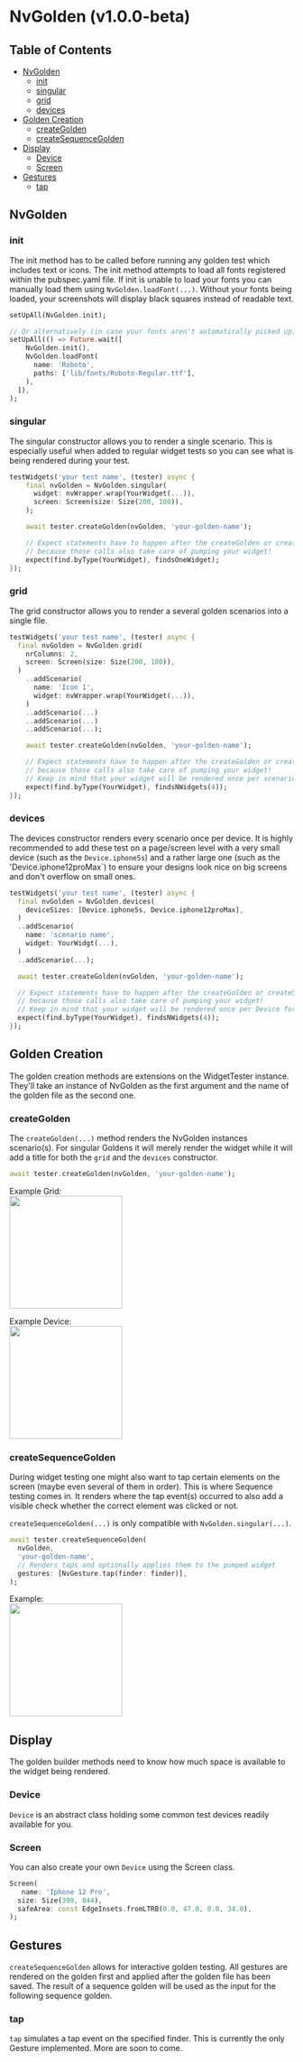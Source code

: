 # NvGolden (v1.0.0-beta)

## Table of Contents

- [NvGolden](#nvgolden)
  - [init](#init)
  - [singular](#singular)
  - [grid](#grid)
  - [devices](#devices)
- [Golden Creation](#golden-creation)
  - [createGolden](#creategolden)
  - [createSequenceGolden](#createsequencegolden)
- [Display](#display)
  - [Device](#device)
  - [Screen](#screen)
- [Gestures](#gestures)
  - [tap](#tap)

## NvGolden

### init
The init method has to be called before running any golden test which includes text or icons. The init method attempts to load all fonts registered within the pubspec.yaml file. If init is unable to load your fonts you can manually load them using `NvGolden.loadFont(...)`. Without your fonts being loaded, your screenshots will display black squares instead of readable text. 
```dart
setUpAll(NvGolden.init);

// Or alternatively (in case your fonts aren't automatically picked up)
setUpAll(() => Future.wait([
    NvGolden.init(),
    NvGolden.loadFont(
      name: 'Roboto',
      paths: ['lib/fonts/Roboto-Regular.ttf'],
    ),
  ]),
);
```

### singular
The singular constructor allows you to render a single scenario. This is especially useful when added to regular widget tests so you can see what is being rendered during your test. 

```dart
testWidgets('your test name', (tester) async {
    final nvGolden = NvGolden.singular(
      widget: nvWrapper.wrap(YourWidget(...)),
      screen: Screen(size: Size(200, 100)),
    );

    await tester.createGolden(nvGolden, 'your-golden-name');

    // Expect statements have to happen after the createGolden or createSequenceGolden call
    // because those calls also take care of pumping your widget!
    expect(find.byType(YourWidget), findsOneWidget);
});
```

### grid
The grid constructor allows you to render a several golden scenarios into a single file.

```dart
testWidgets('your test name', (tester) async {
  final nvGolden = NvGolden.grid(
    nrColumns: 2, 
    screen: Screen(size: Size(200, 100)),
  )
    ..addScenario(
      name: 'Icon 1',
      widget: nvWrapper.wrap(YourWidget(...)),
    )
    ..addScenario(...)
    ..addScenario(...)
    ..addScenario(...);

    await tester.createGolden(nvGolden, 'your-golden-name');

    // Expect statements have to happen after the createGolden or createSequenceGolden call
    // because those calls also take care of pumping your widget!
    // Keep in mind that your widget will be rendered once per scenario!
    expect(find.byType(YourWidget), findsNWidgets(4));
});
```

### devices
The devices constructor renders every scenario once per device. It is highly recommended to add these test on a page/screen level with a very small device (such as the `Device.iphone5s`) and a rather large one (such as the 'Device.iphone12proMax`) to ensure your designs look nice on big screens and don't overflow on small ones.

```dart
testWidgets('your test name', (tester) async {
  final nvGolden = NvGolden.devices(
    deviceSizes: [Device.iphone5s, Device.iphone12proMax],
  )
  ..addScenario(
    name: 'scenario name',
    widget: YourWidgt(...),
  )
  ..addScenario(...);

  await tester.createGolden(nvGolden, 'your-golden-name');

  // Expect statements have to happen after the createGolden or createSequenceGolden call
  // because those calls also take care of pumping your widget!
  // Keep in mind that your widget will be rendered once per Device for every scenario!
  expect(find.byType(YourWidget), findsNWidgets(4));
});
```
## Golden Creation
The golden creation methods are extensions on the WidgetTester instance. They'll take an instance of NvGolden as the first argument and the name of the golden file as the second one.

### createGolden
The `createGolden(...)` method renders the NvGolden instances scenario(s). For singular Goldens it will merely render the widget while it will add a title for both the `grid` and the `devices` constructor.

```dart
await tester.createGolden(nvGolden, 'your-golden-name');
```

Example Grid: <br>
<img width="200px" src="https://user-images.githubusercontent.com/86478606/154091424-e729a3de-89a4-4bf1-9a28-036cb34998ee.png" />


Example Device: <br>
<img width="200px" src="https://user-images.githubusercontent.com/86478606/154091454-7cee7483-c4f5-4563-858e-99e09fc19a1b.png" />

### createSequenceGolden
During widget testing one might also want to tap certain elements on the screen (maybe even several of them in order). This is where Sequence testing comes in. It renders where the tap event(s) occurred to also add a visible check whether the correct element was clicked or not. 

`createSequenceGolden(...)` is only compatible with `NvGolden.singular(...)`.

```dart
await tester.createSequenceGolden(
  nvGolden,
  'your-golden-name',
  // Renders taps and optionally applies them to the pumped widget
  gestures: [NvGesture.tap(finder: finder)],
);
```

Example: <br>
<img width="200px" src="https://user-images.githubusercontent.com/86478606/154092011-19785a0d-a90b-4a1f-a08b-0be8434d0dd8.png" />


## Display
The golden builder methods need to know how much space is available to the widget being rendered. 
### Device
`Device` is an abstract class holding some common test devices readily available for you.
### Screen
You can also create your own `Device` using the Screen class. 

```dart
Screen(
   name: 'Iphone 12 Pro',
  size: Size(390, 844),
  safeArea: const EdgeInsets.fromLTRB(0.0, 47.0, 0.0, 34.0),
);
```

## Gestures
`createSequenceGolden` allows for interactive golden testing. All gestures are rendered on the golden first and applied after the golden file has been saved. The result of a sequence golden will be used as the input for the following sequence golden.  
### tap
`tap` simulates a tap event on the specified finder. This is currently the only Gesture implemented. More are soon to come. 
